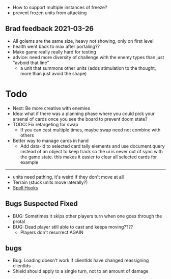 - How to support multiple instances of freeze?
- prevent frozen units from attacking

## Brad feedback 2021-03-26

- All golems are the same size, heavy not showing, only on first level
- health went back to max after portaling??
- Make game really really hard for testing
- advice: need more diversity of challenge with the enemy types than just "avboid that line"
  - a unit that summons other units (adds stimulation to the thought, more than just avoid the shape)

# Todo

- Next: Be more creative with enemies
- Idea: what if there was a planning phase where you could pick your arsenal of cards once you see the board to prevent doom state?
- TODO: Fix retargeting for swap
  - If you can cast multiple times, maybe swap need not combine with others
- Better way to manage cards in hand
  - Add data-id to selected card tally elements and use document.query instead of an object to keep track
    so the ui is never out of sync with the game state. this makes it easier to clear all selected cards for example

---

- units need pathing, it's weird if they don't move at all
- Terrain (stuck units move laterally?)
- [Spell Hooks](https://docs.google.com/spreadsheets/d/1PntBWT4twXoKRKBZBOg7zZtWNzoqtfu6SD-EMQYedt4/edit#gid=0)

## Bugs Suspected Fixed

- BUG: Sometimes it skips other players turn when one goes through the protal
- BUG: Dead player still able to cast and keeps moving????
  - Players don't resurrect AGAIN

## bugs

- Bug: Loading doesn't work if clientIds have changed reassigning clientIds
- Shield should apply to a single turn, not to an amount of damage
